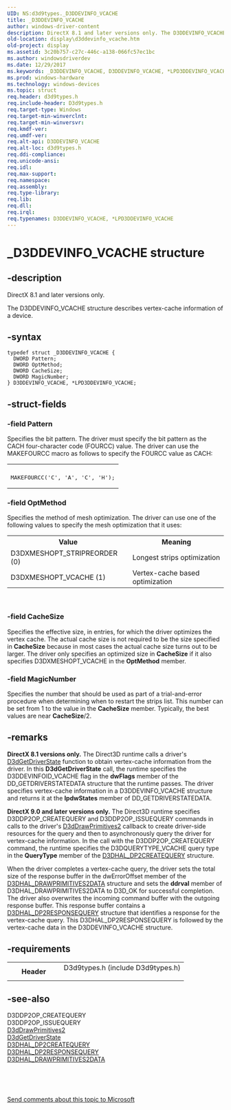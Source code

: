 ```yaml
---
UID: NS:d3d9types._D3DDEVINFO_VCACHE
title: _D3DDEVINFO_VCACHE
author: windows-driver-content
description: DirectX 8.1 and later versions only. The D3DDEVINFO_VCACHE structure describes vertex-cache information of a device.
old-location: display\d3ddevinfo_vcache.htm
old-project: display
ms.assetid: 3c20b757-c27c-446c-a138-066fc57ec1bc
ms.author: windowsdriverdev
ms.date: 12/29/2017
ms.keywords: _D3DDEVINFO_VCACHE, D3DDEVINFO_VCACHE, *LPD3DDEVINFO_VCACHE
ms.prod: windows-hardware
ms.technology: windows-devices
ms.topic: struct
req.header: d3d9types.h
req.include-header: D3d9types.h
req.target-type: Windows
req.target-min-winverclnt: 
req.target-min-winversvr: 
req.kmdf-ver: 
req.umdf-ver: 
req.alt-api: D3DDEVINFO_VCACHE
req.alt-loc: d3d9types.h
req.ddi-compliance: 
req.unicode-ansi: 
req.idl: 
req.max-support: 
req.namespace: 
req.assembly: 
req.type-library: 
req.lib: 
req.dll: 
req.irql: 
req.typenames: D3DDEVINFO_VCACHE, *LPD3DDEVINFO_VCACHE
---
```


# _D3DDEVINFO_VCACHE structure



## -description

   DirectX 8.1 and later versions only.
   

The D3DDEVINFO_VCACHE structure describes vertex-cache information of a device.



## -syntax

````
typedef struct _D3DDEVINFO_VCACHE {
  DWORD Pattern;
  DWORD OptMethod;
  DWORD CacheSize;
  DWORD MagicNumber;
} D3DDEVINFO_VCACHE, *LPD3DDEVINFO_VCACHE;
````


## -struct-fields

### -field Pattern

Specifies the bit pattern. The driver must specify the bit pattern as the CACH four-character code (FOURCC) value. The driver can use the MAKEFOURCC macro as follows to specify the FOURCC value as CACH:

<div class="code"><span codelanguage=""><table>
<tr>
<th></th>
</tr>
<tr>
<td>
<pre>MAKEFOURCC('C', 'A', 'C', 'H');</pre>
</td>
</tr>
</table></span></div>

### -field OptMethod

Specifies the method of mesh optimization. The driver can use one of the following values to specify the mesh optimization that it uses: 

<table>
<tr>
<th>Value</th>
<th>Meaning</th>
</tr>
<tr>
<td>
D3DXMESHOPT_STRIPREORDER (0)

</td>
<td>
Longest strips optimization

</td>
</tr>
<tr>
<td>
D3DXMESHOPT_VCACHE (1)

</td>
<td>
Vertex-cache based optimization

</td>
</tr>
</table>
 


### -field CacheSize

Specifies the effective size, in entries, for which the driver optimizes the vertex cache. The actual cache size is not required to be the size specified in <b>CacheSize</b> because in most cases the actual cache size turns out to be larger. The driver only specifies an optimized size in <b>CacheSize</b> if it also specifies D3DXMESHOPT_VCACHE in the <b>OptMethod</b> member.


### -field MagicNumber

Specifies the number that should be used as part of a trial-and-error procedure when determining when to restart the strips list. This number can be set from 1 to the value in the <b>CacheSize</b> member. Typically, the best values are near <b>CacheSize</b>/2. 


## -remarks
<b>DirectX 8.1 versions only.</b> The Direct3D runtime calls a driver's <a href="https://msdn.microsoft.com/6e1b0bce-1ac5-46e7-ae25-b0d3ce8580a0">D3dGetDriverState</a> function to obtain vertex-cache information from the driver. In this <b>D3dGetDriverState</b> call, the runtime specifies the D3DDEVINFOID_VCACHE flag in the <b>dwFlags</b> member of the DD_GETDRIVERSTATEDATA structure that the runtime passes. The driver specifies vertex-cache information in a D3DDEVINFO_VCACHE structure and returns it at the <b>lpdwStates</b> member of DD_GETDRIVERSTATEDATA.

<b>DirectX 9.0 and later versions only.</b> The Direct3D runtime specifies D3DDP2OP_CREATEQUERY and D3DDP2OP_ISSUEQUERY commands in calls to the driver's <a href="..\d3dhal\nc-d3dhal-lpd3dhal_drawprimitives2cb.md">D3dDrawPrimitives2</a> callback to create driver-side resources for the query and then to asynchronously query the driver for vertex-cache information. In the call with the D3DDP2OP_CREATEQUERY command, the runtime specifies the D3DQUERYTYPE_VCACHE query type in the <b>QueryType</b> member of the <a href="..\d3dhal\ns-d3dhal-_d3dhal_dp2createquery.md">D3DHAL_DP2CREATEQUERY</a> structure. 

When the driver completes a vertex-cache query, the driver sets the total size of the response buffer in the dwErrorOffset member of the <a href="..\d3dhal\ns-d3dhal-_d3dhal_drawprimitives2data.md">D3DHAL_DRAWPRIMITIVES2DATA</a> structure and sets the <b>ddrval</b> member of D3DHAL_DRAWPRIMITIVES2DATA to D3D_OK for successful completion. The driver also overwrites the incoming command buffer with the outgoing response buffer. This response buffer contains a <a href="..\d3dhal\ns-d3dhal-_d3dhal_dp2responsequery.md">D3DHAL_DP2RESPONSEQUERY</a> structure that identifies a response for the vertex-cache query. This D3DHAL_DP2RESPONSEQUERY is followed by the vertex-cache data in the D3DDEVINFO_VCACHE structure. 


## -requirements
<table>
<tr>
<th width="30%">
Header

</th>
<td width="70%">
<dl>
<dt>D3d9types.h (include D3d9types.h)</dt>
</dl>
</td>
</tr>
</table>

## -see-also
<dl>
<dt>D3DDP2OP_CREATEQUERY</dt>
<dt>D3DDP2OP_ISSUEQUERY</dt>
<dt>
<a href="..\d3dhal\nc-d3dhal-lpd3dhal_drawprimitives2cb.md">D3dDrawPrimitives2</a>
</dt>
<dt>
<a href="https://msdn.microsoft.com/6e1b0bce-1ac5-46e7-ae25-b0d3ce8580a0">D3dGetDriverState</a>
</dt>
<dt>
<a href="..\d3dhal\ns-d3dhal-_d3dhal_dp2createquery.md">D3DHAL_DP2CREATEQUERY</a>
</dt>
<dt>
<a href="..\d3dhal\ns-d3dhal-_d3dhal_dp2responsequery.md">D3DHAL_DP2RESPONSEQUERY</a>
</dt>
<dt>
<a href="..\d3dhal\ns-d3dhal-_d3dhal_drawprimitives2data.md">D3DHAL_DRAWPRIMITIVES2DATA</a>
</dt>
</dl>
 

 

<a href="mailto:wsddocfb@microsoft.com?subject=Documentation%20feedback [display\display]:%20D3DDEVINFO_VCACHE structure%20 RELEASE:%20(12/29/2017)&amp;body=%0A%0APRIVACY STATEMENT%0A%0AWe use your feedback to improve the documentation. We don't use your email address for any other purpose, and we'll remove your email address from our system after the issue that you're reporting is fixed. While we're working to fix this issue, we might send you an email message to ask for more info. Later, we might also send you an email message to let you know that we've addressed your feedback.%0A%0AFor more info about Microsoft's privacy policy, see http://privacy.microsoft.com/en-us/default.aspx." title="Send comments about this topic to Microsoft">Send comments about this topic to Microsoft</a>

